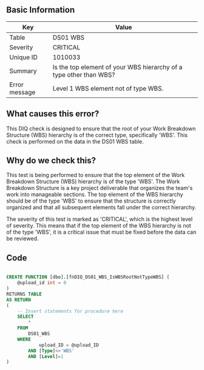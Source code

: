 ## Basic Information
| Key         | Value          |
|-------------|----------------|
| Table       | DS01 WBS |
| Severity    | CRITICAL |
| Unique ID   | 1010033   |
| Summary     | Is the top element of your WBS hierarchy of a type other than WBS? |
| Error message | Level 1 WBS element not of type WBS. |

## What causes this error?


This DIQ check is designed to ensure that the root of your Work Breakdown Structure (WBS) hierarchy is of the correct type, specifically 'WBS'. This check is performed on the data in the DS01 WBS table.

## Why do we check this?

This test is being performed to ensure that the top element of the Work Breakdown Structure (WBS) hierarchy is of the type 'WBS'. The Work Breakdown Structure is a key project deliverable that organizes the team's work into manageable sections. The top element of the WBS hierarchy should be of the type 'WBS' to ensure that the structure is correctly organized and that all subsequent elements fall under the correct hierarchy.

The severity of this test is marked as 'CRITICAL', which is the highest level of severity. This means that if the top element of the WBS hierarchy is not of the type 'WBS', it is a critical issue that must be fixed before the data can be reviewed.
## Code

```sql

CREATE FUNCTION [dbo].[fnDIQ_DS01_WBS_IsWBSRootNotTypeWBS] (
	@upload_id int = 0
)
RETURNS TABLE
AS RETURN
(
    -- Insert statements for procedure here
	SELECT 
		* 
	FROM 
		DS01_WBS 
	WHERE 
			upload_ID = @upload_ID 
		AND [Type]<>'WBS' 
		AND [Level]=1
)
```
